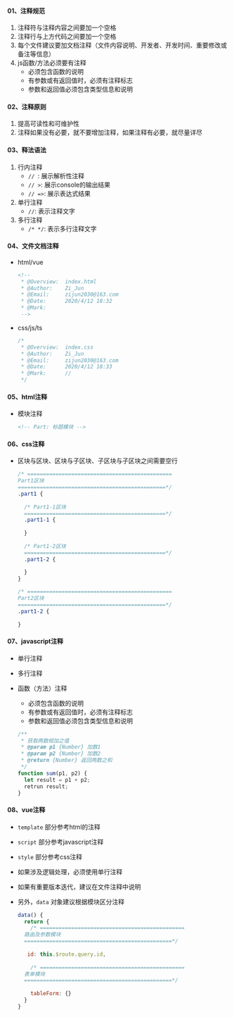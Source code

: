 #### 01、注释规范

1. 注释符与注释内容之间要加一个空格
2. 注释行与上方代码之间要加一个空格
3. 每个文件建议要加文档注释（文件内容说明、开发者、开发时间、重要修改或备注等信息）
4. js函数/方法必须要有注释
   + 必须包含函数的说明
   + 有参数或有返回值时，必须有注释标志
   + 参数和返回值必须包含类型信息和说明



#### 02、注释原则

1. 提高可读性和可维护性
2. 注释如果没有必要，就不要增加注释，如果注释有必要，就尽量详尽



#### 03、释法语法

1. 行内注释
   + `// `: 展示解析性注释
   + `// >`: 展示console的输出结果
   + `// =>`: 展示表达式结果
2. 单行注释
   + `//`: 表示注释文字
3. 多行注释
   + `/* */`: 表示多行注释文字



#### 04、文件文档注释

+ html/vue

  ```html
  <!--
   * @Overview:  index.html
   * @Author:    Zi_Jun
   * @Email:     zijun2030@163.com
   * @Date:      2020/4/12 18:32
   * @Mark:     
   -->
  ```

+ css/js/ts

  ```css
  /*
   * @Overview:  index.css
   * @Author:    Zi_Jun
   * @Email:     zijun2030@163.com
   * @Date:      2020/4/12 18:33
   * @Mark:      //
   */
  ```



#### 05、html注释

+ 模块注释

  ```html
  <!-- Part: 标题模块 -->
  ```

  

#### 06、css注释

+ 区块与区块、区块与子区块、子区块与子区块之间需要空行

  ```scss
  /* ==============================================
  Part1区块
  ===============================================*/
  .part1 {
    
    /* Part1-1区块
    =============================================*/
    .part1-1 {
      
    }
    
    /* Part1-2区块
    =============================================*/
    .part1-2 {
      
    }
  }
  
  /* ==============================================
  Part2区块
  ===============================================*/
  .part1-2 {
    
  }
  ```

  

#### 07、javascript注释

+ 单行注释

+ 多行注释

+ 函数（方法）注释

  + 必须包含函数的说明
  + 有参数或有返回值时，必须有注释标志
  + 参数和返回值必须包含类型信息和说明

  ```javascript
  /**
   * 获取两数相加之值
   * @param p1 {Number} 加数1
   * @param p2 {Number} 加数2
   * @return {Number} 返回两数之和
   */
  function sum(p1, p2) {
    let result = p1 + p2;
    retrun result;
  }
  ```

  

#### 08、vue注释

+ `template` 部分参考html的注释

+ `script` 部分参考javascript注释

+ `style` 部分参考css注释

+ 如果涉及逻辑处理，必须使用单行注释

+ 如果有重要版本迭代，建议在文件注释中说明

+ 另外，`data` 对象建议根据模块区分注释

  ```javascript
  data() {
    return {
      /* ==============================================
  	路由及参数模块
  	===============================================*/
      
     id: this.$route.query.id,
      
      /* ==============================================
  	表单模块
  	===============================================*/
      
      tableForm: {}
    }
  }
  ```

  